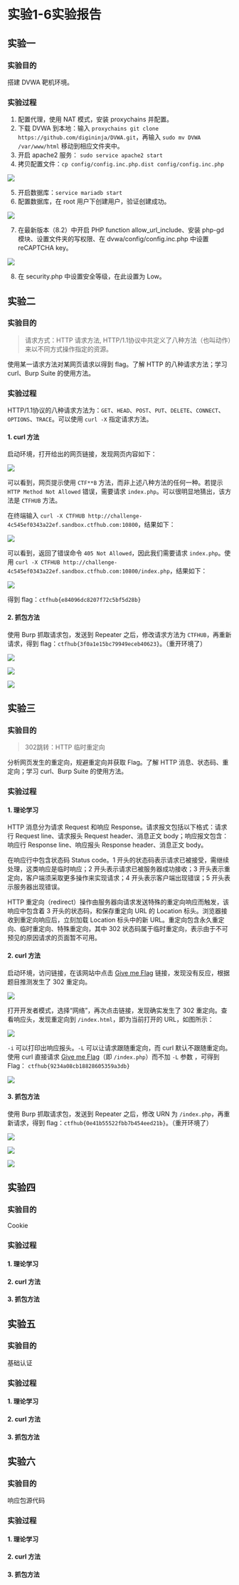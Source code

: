 # 实验1-6实验报告

## 实验一

### 实验目的

搭建 DVWA 靶机环境。

### 实验过程

1. 配置代理，使用 NAT 模式，安装 proxychains 并配置。
2. 下载 DVWA 到本地：输入 `proxychains git clone https://github.com/digininja/DVWA.git`，再输入 `sudo mv DVWA /var/www/html` 移动到相应文件夹中。
3. 开启 apache2 服务： `sudo service apache2 start`
4. 拷贝配置文件：`cp config/config.inc.php.dist config/config.inc.php`

![](img/Pasted%20image%2020230415171348.png)

5. 开启数据库：`service mariadb start`
6. 配置数据库，在 root 用户下创建用户，验证创建成功。

![](img/Pasted%20image%2020230415175345.png)

7. 在最新版本（8.2）中开启 PHP function allow_url_include、安装 php-gd 模块、设置文件夹的写权限、在 dvwa/config/config.inc.php 中设置 reCAPTCHA key。

![](img/Pasted%20image%2020230415194645.png)

8. 在 security.php 中设置安全等级，在此设置为 Low。

## 实验二

### 实验目的

> 请求方式：HTTP 请求方法, HTTP/1.1协议中共定义了八种方法（也叫动作）来以不同方式操作指定的资源。

使用某一请求方法对某网页请求以得到 flag。了解 HTTP 的八种请求方法；学习 curl、Burp Suite 的使用方法。

### 实验过程

HTTP/1.1协议的八种请求方法为：`GET`、`HEAD`、`POST`、`PUT`、`DELETE`、`CONNECT`、`OPTIONS`、`TRACE`。可以使用 `curl -X` 指定请求方法。

#### 1. curl 方法

启动环境，打开给出的网页链接，发现网页内容如下：

![](img/Pasted%20image%2020230422103912.png)

可以看到，网页提示使用 `CTF**B` 方法，而非上述八种方法的任何一种。若提示 `HTTP Method Not Allowed` 错误，需要请求 `index.php`。可以很明显地猜出，该方法是 `CTFHUB` 方法。

在终端输入 `curl -X CTFHUB http://challenge-4c545ef0343a22ef.sandbox.ctfhub.com:10800`，结果如下：

![](img/Pasted%20image%2020230422103957.png)

可以看到，返回了错误命令 `405 Not Allowed`，因此我们需要请求 `index.php`。使用 `curl -X CTFHUB http://challenge-4c545ef0343a22ef.sandbox.ctfhub.com:10800/index.php`，结果如下：

![](img/Pasted%20image%2020230422104115.png)

得到 flag：`ctfhub{e84096dc8207f72c5bf5d28b}`

#### 2. 抓包方法

使用 Burp 抓取请求包，发送到 Repeater 之后，修改请求方法为 `CTFHUB`，再重新请求，得到 flag：`ctfhub{3f0a1e15bc79949eceb40623}`。（重开环境了）

![](img/Pasted%20image%2020230427004511.png)

![](img/Pasted%20image%2020230427004629.png)

![](img/Pasted%20image%2020230427004614.png)

## 实验三

### 实验目的

> 302跳转：HTTP 临时重定向

分析网页发生的重定向，规避重定向并获取 Flag。了解 HTTP 消息、状态码、重定向；学习 curl、Burp Suite 的使用方法。

### 实验过程

#### 1. 理论学习

HTTP 消息分为请求 Request 和响应 Response。请求报文包括以下格式：请求行 Request line、请求报头 Request header、消息正文 body；响应报文包含：响应行 Response line、响应报头 Response header、消息正文 body。

在响应行中包含状态码 Status code。1 开头的状态码表示请求已被接受，需继续处理，这类响应是临时响应；2 开头表示请求已被服务器成功接收；3 开头表示重定向，客户端须采取更多操作来实现请求；4 开头表示客户端出现错误；5 开头表示服务器出现错误。

HTTP 重定向（redirect）操作由服务器向请求发送特殊的重定向响应而触发，该响应中包含着 3 开头的状态码，和保存重定向 URL 的 Location 标头。浏览器接收到重定向响应后，立刻加载 Location 标头中的新 URL。重定向包含永久重定向、临时重定向、特殊重定向，其中 302 状态码属于临时重定向，表示由于不可预见的原因请求的页面暂不可用。

#### 2. curl 方法

启动环境，访问链接，在该网站中点击 [Give me Flag](http://challenge-aab9d63d9632bf8b.sandbox.ctfhub.com:10800/index.php) 链接，发现没有反应，根据题目推测发生了 302 重定向。

![](img/Pasted%20image%2020230426192321.png)

打开开发者模式，选择“网络”，再次点击链接，发现确实发生了 302 重定向。查看响应头，发现重定向到 `/index.html`，即为当前打开的 URL，如图所示：

![](img/Pasted%20image%2020230426192629.png)

`-i` 可以打印出响应报头。`-L` 可以让请求跟随重定向，而 curl 默认不跟随重定向。使用 curl 直接请求 [Give me Flag](http://challenge-aab9d63d9632bf8b.sandbox.ctfhub.com:10800/index.php)（即 `/index.php`）而不加 `-L` 参数 ，可得到 Flag：
`ctfhub{9234a08cb18828605359a3db}`

![](img/Pasted%20image%2020230426193048.png)

#### 3. 抓包方法

使用 Burp 抓取请求包，发送到 Repeater 之后，修改 URN 为 `/index.php`，再重新请求，得到 flag：`ctfhub{0e41b55522fbb7b454eed21b}`。（重开环境了）

![](img/Pasted%20image%2020230427002840.png)

![](img/Pasted%20image%2020230427002851.png)

![](img/Pasted%20image%2020230427003001.png)

## 实验四

### 实验目的

Cookie

### 实验过程

#### 1. 理论学习



#### 2. curl 方法



#### 3. 抓包方法



## 实验五

### 实验目的

基础认证

### 实验过程

#### 1. 理论学习



#### 2. curl 方法



#### 3. 抓包方法



## 实验六

### 实验目的

响应包源代码

### 实验过程

#### 1. 理论学习



#### 2. curl 方法



#### 3. 抓包方法




